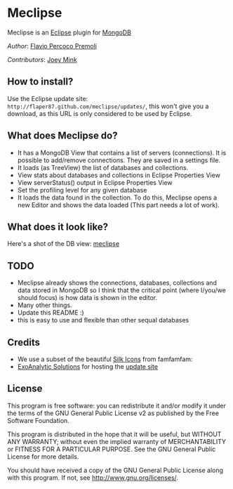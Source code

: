 # Meclipse #

Meclipse is an [Eclipse][eclipse] plugin for [MongoDB][mongodb]

*Author*: [Flavio Percoco Premoli](https://github.com/FlaPer87)

*Contributors*: [Joey Mink](https://github.com/walknwind)

## How to install? ##

Use the Eclipse update site: `http://flaper87.github.com/meclipse/updates/`, this won't give you a download, as this URL is only considered to be used by Eclipse.

## What does Meclipse do? ##

* It has a MongoDB View that contains a list of servers (connections). It is possible to add/remove connections. They are saved in a settings file.
* It loads (as TreeView) the list of databases and collections.
 * View stats about databases and collections in Eclipse Properties View
 * View serverStatus() output in Eclipse Properties View
 * Set the profiling level for any given database
* It loads the data found in the collection. To do this, Meclipse opens a new Editor and shows the data loaded (This part needs a lot of work).

## What does it look like? ##

Here's a shot of the DB view:
[meclipse](http://www.flickr.com/photos/inajamaica/5891422750/)

## TODO ##
 * Meclipse already shows the connections, databases, collections and data stored in MongoDB so I think that the critical point (where I/you/we should focus) is how data is shown in the editor.
 * Many other things.
 * Update this README :)
 * this is easy to use and flexible than other sequal databases

## Credits ##

 * We use a subset of the beautiful [Silk Icons](http://www.famfamfam.com/lab/icons/silk/) from famfamfam:
 * [ExoAnalytic Solutions][exo] for hosting the [update site][update]


[eclipse]: http://eclipse.org "Eclipse"
[mongodb]: http://mongodb.org "MongoDB"
[exo]: http://exoanalytic.com "ExoAnalytic Solutions"
[update]: http://update.exoanalytic.com/org.mongodb.meclipse/ "Meclipse Update Site"

## License ##

This program is free software: you can redistribute it and/or modify
it under the terms of the GNU General Public License v2 as published
by the Free Software Foundation.

This program is distributed in the hope that it will be useful,
but WITHOUT ANY WARRANTY; without even the implied warranty of
MERCHANTABILITY or FITNESS FOR A PARTICULAR PURPOSE.  See the
GNU General Public License for more details.

You should have received a copy of the GNU General Public License
along with this program.  If not, see <http://www.gnu.org/licenses/>.
